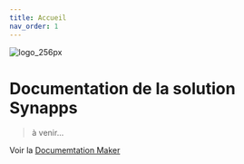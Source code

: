 ```yaml
---
title: Accueil
nav_order: 1
---
```



![logo_256px](https://user-images.githubusercontent.com/35595723/117123852-d62ef280-ad97-11eb-9eb0-080ea82e3dcf.png)

Documentation de la solution Synapps
====================================


> à venir...



Voir la [Documemtation Maker](./maker/README.md)
